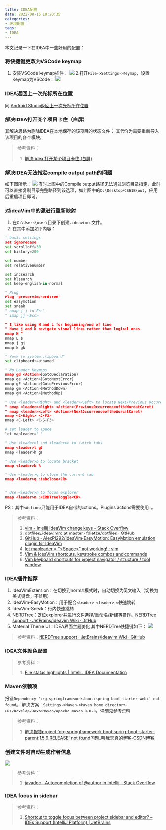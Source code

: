 ```yaml
---
title: IDEA配置
date: 2022-08-15 10:20:35
categories:
- 环境配置
tags:
- IDEA
---
```


本文记录一下在IDEA中一些好用的配置：
<!--more-->

### 将快捷键更改为VSCode keymap
1. 安装VSCode keymap插件：
![](https://raw.githubusercontent.com/Tom89757/ImageHost/main/hexo/20220815102337.png)
2.打开`File->Settings->Keymap`，设置Keymap为VSCode：
![](https://raw.githubusercontent.com/Tom89757/ImageHost/main/hexo/20220815102443.png)

### IDEA返回上一次光标所在位置
同 [Android Studio返回上一次光标所在位置](https://tom89757.github.io/2022/07/27/Android-Studio%E9%85%8D%E7%BD%AE)

### 解决IDEA打开某个项目卡住（白屏）
其解决思路为删除IDEA在本地保存的该项目的状态文件；
其代价为需要重新导入该项目的各个模块。
> 参考资料：
> 1. [解决 idea 打开某个项目卡住 (白屏)](http://digtime.cn/articles/534/jie-jue-idea-da-kai-mou-ge-xiang-mu-ka-zhu-bai-ping)

### 解决IDEA无法指定compile output path的问题
如下图所示：
![](https://raw.githubusercontent.com/Tom89757/ImageHost/main/hexo/20220916000324.png)
有时上图中的Compile output路径无法通过浏览目录指定，此时可以直接复制目录完整路径到该选项，如上图中的`D:\Desktop\CS61B\out`，应用后重启项目即可。

### 对ideaVim中的键进行重新映射
1. 在`C:\Users\user\`目录下创建`.ideavimrc`文件。
2. 在其中添加如下内容：
```python
" basic settings
set ignorecase
set scrolloff=30
set history=200

set number
set relativenumber

set incsearch
set hlsearch
set keep-english-in-normal

" Plug
Plug 'preservim/nerdtree' 
set easymotion
set sneak
" nmap j j to Esc"
" imap jj <Esc>

" I like using H and L for beginning/end of line
" Have j and k navigate visual lines rather than logical ones
nmap H ^
nmap L $
nmap j gj
nmap k gk

" Yank to system clipboard"
set clipboard+=unnamed

" No Leader Keymaps
nmap gd <Action>(GotoDeclaration)
nmap ge <Action>(GotoNextError)
nmap gE <Action>(GotoPreviousError)
nmap gm <Action>(MethodDown)
nmap gM <Action>(MethodUp)

" Use <leader><Right> and <leader><Left> to locate Next/Previous Occurence
" nmap <leader><Right> <Action>(PreviousOccurrenceoftheWordatCaret)
" nmap <leader><Left> <Action>(NextOccurrenceoftheWordatCaret)
nmap <C-Right> <C-F3>
nmap <C-Left> <C-S-F3>

# set leader to space 
let mapleader=" " 

" Use <leader>l and <leader>h to switch tabs
nmap <leader>l gt
nmap <leader>h gT

" Use <leader>b to locate bracket
nmap <leader>b %

" Use <leader>q to close the current tab
nmap <leader>q :tabclose<CR>


" Use <leader>n to focus explorer 
nmap <leader>n :NERDTreeToggle<CR> 
```
PS：其中`<Action>`只能用于IDEA自带的actions。Plugins actions需要使用`:`。
> 参考资料：
> 1. [vim - Intellij IdeaVim change keys - Stack Overflow](https://stackoverflow.com/questions/10149187/intellij-ideavim-change-keys)
> 2. [dotfiles/.ideavimrc at master · fdietze/dotfiles · GitHub](https://github.com/fdietze/dotfiles/blob/master/.ideavimrc)
> 3. [GitHub - AlexPl292/IdeaVim-EasyMotion: EasyMotion emulation plugin for IdeaVim](https://github.com/AlexPl292/IdeaVim-EasyMotion)
> 4. [let mapleader = "\<Space>" not working! : vim](https://www.reddit.com/r/vim/comments/2dpihg/let_mapleader_space_not_working/)
> 5. [Vim & IdeaVim shortcuts, keystroke combos and commands](https://www.andreasoverland.no/vim)
> 6. [Vim keyboard shortcuts for project navigator / structure / tool window](https://youtrack.jetbrains.com/issue/VIM-1042/Vim-keyboard-shortcuts-for-project-navigator-structure-tool-window)

### IDEA插件推荐
1. IdeaVimExtension：在切换到normal模式时，自动切换为英文输入（切换为美式键盘，不好用）
2. IdeaVim-EasyMotion：用于配合`<leader> <leader> w`快速跳转
3. IdeaVim-Sneak：行内快速跳转
4. NERDTree：定位explorer并进行文件选择/重命名/新建等操作。[NERDTree support · JetBrains/ideavim Wiki · GitHub](https://github.com/JetBrains/ideavim/wiki/NERDTree-support)
5. Material Theme UI：IDEA界面主题美化
其中NERDTree快捷键如下：
![](https://raw.githubusercontent.com/Tom89757/ImageHost/main/hexo/20230407195931.png)

> 参考资料：[NERDTree support · JetBrains/ideavim Wiki · GitHub](https://github.com/JetBrains/ideavim/wiki/NERDTree-support)


### IDEA文件颜色配置

> 参考资料：
> 1. [File status highlights | IntelliJ IDEA Documentation](https://www.jetbrains.com/help/idea/file-status-highlights.html)

### Maven依赖项
 报错`Dependency 'org.springframework.boot:spring-boot-starter-web:' not found`。
解决方案：`Settings->Maven->Maven home directory->D:/Develop/Java/Maven/apache-maven-3.8.3`，详细见参考资料
> 参考资料：
> 1. [解决报错project 'org.springframework.boot:spring-boot-starter-parent:1.5.9.RELEASE' not found问题_叫我天真的博客-CSDN博客](https://blog.csdn.net/LJH_laura_li/article/details/104850229)

### 创建文件时自动生成作者信息
![](https://raw.githubusercontent.com/Tom89757/ImageHost/main/hexo/20230717111930.png)

> 参考资料：
> 1. [javadoc - Autocompletion of @author in Intellij - Stack Overflow](https://stackoverflow.com/questions/18736986/autocompletion-of-author-in-intellij)


### IDEA focus in sidebar

> 参考资料：
> 1. [Shortcut to toggle focus between project sidebar and editor? – IDEs Support (IntelliJ Platform) | JetBrains](https://intellij-support.jetbrains.com/hc/en-us/community/posts/206887115-Shortcut-to-toggle-focus-between-project-sidebar-and-editor-)
